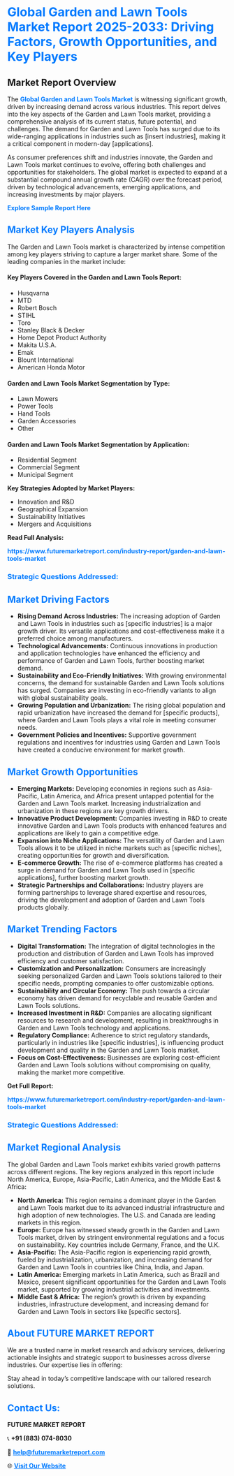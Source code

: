 <h1 style="color: #007BFF;">Global Garden and Lawn Tools Market Report 2025-2033: Driving Factors, Growth Opportunities, and Key Players</h1>

<section id="overview">
<h2>Market Report Overview</h2>
<p>The <a href="https://www.futuremarketreport.com/industry-report/garden-and-lawn-tools-market" style="color: #007BFF; text-decoration: none;"><strong>Global Garden and Lawn Tools Market</strong></a> is witnessing significant growth, driven by increasing demand across various industries. This report delves into the key aspects of the Garden and Lawn Tools market, providing a comprehensive analysis of its current status, future potential, and challenges. The demand for Garden and Lawn Tools has surged due to its wide-ranging applications in industries such as [insert industries], making it a critical component in modern-day [applications].</p>
<p>As consumer preferences shift and industries innovate, the Garden and Lawn Tools market continues to evolve, offering both challenges and opportunities for stakeholders. The global market is expected to expand at a substantial compound annual growth rate (CAGR) over the forecast period, driven by technological advancements, emerging applications, and increasing investments by major players.</p>
</section>

<section id="overview">
<p><a href="https://www.futuremarketreport.com/request-sample/reportId=51642" style="color: #007BFF; text-decoration: none;"><strong>Explore Sample Report Here</strong></a></p>
</section>

<section id="key-players">
<h2 style="color: #007BFF;">Market Key Players Analysis</h2>
<p>The Garden and Lawn Tools market is characterized by intense competition among key players striving to capture a larger market share. Some of the leading companies in the market include:</p>
<h4>Key Players Covered in the Garden and Lawn Tools Report:</h4>
<ul><li>Husqvarna</li><li>MTD</li><li>Robert Bosch</li><li>STIHL</li><li>Toro</li><li>Stanley Black &amp; Decker</li><li>Home Depot Product Authority</li><li>Makita U.S.A.</li><li>Emak</li><li>Blount International</li><li>American Honda Motor</li></ul>
<h4>Garden and Lawn Tools Market Segmentation by Type:</h4>
<ul><li>Lawn Mowers</li><li>Power Tools</li><li>Hand Tools</li><li>Garden Accessories</li><li>Other</li></ul>

<h4>Garden and Lawn Tools Market Segmentation by Application:</h4>
<ul><li>Residential Segment</li><li>Commercial Segment</li><li>Municipal Segment</li></ul>
<p><strong>Key Strategies Adopted by Market Players:</strong></p>
<ul>
<li>Innovation and R&D</li>
<li>Geographical Expansion</li>
<li>Sustainability Initiatives</li>
<li>Mergers and Acquisitions</li>
</ul>
</section>

<section>
<p><strong>Read Full Analysis: </strong></p><a href="https://www.futuremarketreport.com/industry-report/garden-and-lawn-tools-market" style="color: #007BFF; text-decoration: none;"><strong>https://www.futuremarketreport.com/industry-report/garden-and-lawn-tools-market</strong></a>
<h3 style="color: #007BFF;">Strategic Questions Addressed:</h3>
</section>

<section id="driving-factors">
<h2 style="color: #007BFF;">Market Driving Factors</h2>
<ul>
<li><strong>Rising Demand Across Industries:</strong> The increasing adoption of Garden and Lawn Tools in industries such as [specific industries] is a major growth driver. Its versatile applications and cost-effectiveness make it a preferred choice among manufacturers.</li>
<li><strong>Technological Advancements:</strong> Continuous innovations in production and application technologies have enhanced the efficiency and performance of Garden and Lawn Tools, further boosting market demand.</li>
<li><strong>Sustainability and Eco-Friendly Initiatives:</strong> With growing environmental concerns, the demand for sustainable Garden and Lawn Tools solutions has surged. Companies are investing in eco-friendly variants to align with global sustainability goals.</li>
<li><strong>Growing Population and Urbanization:</strong> The rising global population and rapid urbanization have increased the demand for [specific products], where Garden and Lawn Tools plays a vital role in meeting consumer needs.</li>
<li><strong>Government Policies and Incentives:</strong> Supportive government regulations and incentives for industries using Garden and Lawn Tools have created a conducive environment for market growth.</li>
</ul>
</section>

<section id="growth-opportunities">
<h2 style="color: #007BFF;">Market Growth Opportunities</h2>
<ul>
<li><strong>Emerging Markets:</strong> Developing economies in regions such as Asia-Pacific, Latin America, and Africa present untapped potential for the Garden and Lawn Tools market. Increasing industrialization and urbanization in these regions are key growth drivers.</li>
<li><strong>Innovative Product Development:</strong> Companies investing in R&D to create innovative Garden and Lawn Tools products with enhanced features and applications are likely to gain a competitive edge.</li>
<li><strong>Expansion into Niche Applications:</strong> The versatility of Garden and Lawn Tools allows it to be utilized in niche markets such as [specific niches], creating opportunities for growth and diversification.</li>
<li><strong>E-commerce Growth:</strong> The rise of e-commerce platforms has created a surge in demand for Garden and Lawn Tools used in [specific applications], further boosting market growth.</li>
<li><strong>Strategic Partnerships and Collaborations:</strong> Industry players are forming partnerships to leverage shared expertise and resources, driving the development and adoption of Garden and Lawn Tools products globally.</li>
</ul>
</section>

<section id="trending-factors">
<h2 style="color: #007BFF;">Market Trending Factors</h2>
<ul>
<li><strong>Digital Transformation:</strong> The integration of digital technologies in the production and distribution of Garden and Lawn Tools has improved efficiency and customer satisfaction.</li>
<li><strong>Customization and Personalization:</strong> Consumers are increasingly seeking personalized Garden and Lawn Tools solutions tailored to their specific needs, prompting companies to offer customizable options.</li>
<li><strong>Sustainability and Circular Economy:</strong> The push towards a circular economy has driven demand for recyclable and reusable Garden and Lawn Tools solutions.</li>
<li><strong>Increased Investment in R&D:</strong> Companies are allocating significant resources to research and development, resulting in breakthroughs in Garden and Lawn Tools technology and applications.</li>
<li><strong>Regulatory Compliance:</strong> Adherence to strict regulatory standards, particularly in industries like [specific industries], is influencing product development and quality in the Garden and Lawn Tools market.</li>
<li><strong>Focus on Cost-Effectiveness:</strong> Businesses are exploring cost-efficient Garden and Lawn Tools solutions without compromising on quality, making the market more competitive.</li>
</ul>
</section>

<section>
<p><strong>Get Full Report: </strong></p><a href="https://www.futuremarketreport.com/industry-report/garden-and-lawn-tools-market" style="color: #007BFF; text-decoration: none;"><strong>https://www.futuremarketreport.com/industry-report/garden-and-lawn-tools-market</strong></a>
<h3 style="color: #007BFF;">Strategic Questions Addressed:</h3>
</section>


<section id="regional-analysis">
<h2 style="color: #007BFF;">Market Regional Analysis</h2>
<p>The global Garden and Lawn Tools market exhibits varied growth patterns across different regions. The key regions analyzed in this report include North America, Europe, Asia-Pacific, Latin America, and the Middle East & Africa:</p>
<ul>
<li><strong>North America:</strong> This region remains a dominant player in the Garden and Lawn Tools market due to its advanced industrial infrastructure and high adoption of new technologies. The U.S. and Canada are leading markets in this region.</li>
<li><strong>Europe:</strong> Europe has witnessed steady growth in the Garden and Lawn Tools market, driven by stringent environmental regulations and a focus on sustainability. Key countries include Germany, France, and the U.K.</li>
<li><strong>Asia-Pacific:</strong> The Asia-Pacific region is experiencing rapid growth, fueled by industrialization, urbanization, and increasing demand for Garden and Lawn Tools in countries like China, India, and Japan.</li>
<li><strong>Latin America:</strong> Emerging markets in Latin America, such as Brazil and Mexico, present significant opportunities for the Garden and Lawn Tools market, supported by growing industrial activities and investments.</li>
<li><strong>Middle East & Africa:</strong> The region’s growth is driven by expanding industries, infrastructure development, and increasing demand for Garden and Lawn Tools in sectors like [specific sectors].</li>
</ul>
</section>

<footer>
<h2 style="color: #007BFF;">About FUTURE MARKET REPORT</h2>
<p>We are a trusted name in market research and advisory services, delivering actionable insights and strategic support to businesses across diverse industries. Our expertise lies in offering:</p>

<p>Stay ahead in today’s competitive landscape with our tailored research solutions.</p>

<h2 style="color: #007BFF;">Contact Us:</h2>
<p><strong>FUTURE MARKET REPORT</strong></p>
<p>📞 <strong>+91 (883) 074-8030</strong></p>
<p>📧 <strong><a href="mailto:help@futuremarketreport.com" style="color: #007BFF;">help@futuremarketreport.com</a></strong></p>
<p>🌐 <strong><a href="https://www.futuremarketreport.com/" style="color: #007BFF;">Visit Our Website</a></strong></p>
</footer>